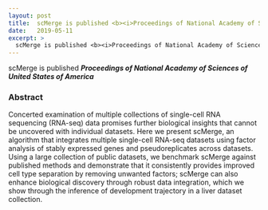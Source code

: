 ```yaml
---
layout: post
title:  scMerge is published <b><i>Proceedings of National Academy of Sciences of United States of America</i></b>
date:   2019-05-11
excerpt: >
  scMerge is published <b><i>Proceedings of National Academy of Sciences of United States of America</i></b>
---
```

  scMerge is published <b><i>Proceedings of National Academy of Sciences of United States of America</i></b>


### Abstract

Concerted examination of multiple collections of single-cell RNA sequencing (RNA-seq) data promises further biological insights that cannot be uncovered with individual datasets. Here we present scMerge, an algorithm that integrates multiple single-cell RNA-seq datasets using factor analysis of stably expressed genes and pseudoreplicates across datasets. Using a large collection of public datasets, we benchmark scMerge against published methods and demonstrate that it consistently provides improved cell type separation by removing unwanted factors; scMerge can also enhance biological discovery through robust data integration, which we show through the inference of development trajectory in a liver dataset collection.